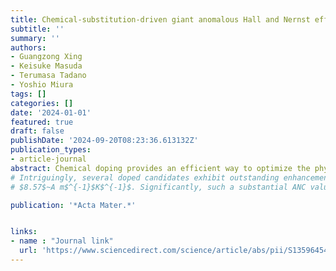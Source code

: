 ```yaml
---
title: Chemical-substitution-driven giant anomalous Hall and Nernst effects in magnetic cubic Heusler compounds
subtitle: ''
summary: ''
authors:
- Guangzong Xing
- Keisuke Masuda
- Terumasa Tadano
- Yoshio Miura
tags: []
categories: []
date: '2024-01-01'
featured: true
draft: false
publishDate: '2024-09-20T08:23:36.613132Z'
publication_types:
- article-journal
abstract: Chemical doping provides an efficient way to optimize the physical properties of magnetic Heusler compounds, especially the anomalous transport properties, including the anomalous Hall conductivity (AHC) and anomalous Nernst conductivity (ANC).In this study, we systematically investigated the effect of chemical doping on AHC and ANC in 1493 Heusler compounds using high-throughput first-principles calculations. Our investigation reveals notable trends in Co- and Rh-based Heusler compounds, where chemical doping effectively enhances the AHC and ANC. 
# Intriguingly, several doped candidates exhibit outstanding enhancement of AHC and ANC (at $300$~K), such as (Co$_{0.8}$Ni$_{0.2}$)$_2$FeSn with both giant AHC of $-2567.78$~S cm$^{-1}$ and ANC of $8.27$~A m$^{-1}$K$^{-1}$, and Rh$_2$Co$_{0.7}$Fe$_{0.3}$In with ANC of 
# $8.57$~A m$^{-1}$K$^{-1}$. Significantly, such a substantial ANC value as observed in Rh$_2$Co$_{0.7}$Fe$_{0.3}$In is not present in the stoichiometric mother compound Rh$_2$CoIn, which exhibits a maximum ANC value of $4.36$~A m$^{-1}$K$^{-1}$ located at ~0.3 eV above the Fermi energy. A comprehensive band structure analysis underscores that the notable enhancement in ANC within doped compounds arises from the creation and modification of nodal lines accompanied by the shift of the Fermi energy through chemical doping. This mechanism generates a robust Berry curvature slightly above the Fermi energy, resulting in significant ANC. These findings emphasize the pivotal role of chemical doping in engineering high-performance materials, thereby expanding the horizons of transport property optimization within Heusler compounds.

publication: '*Acta Mater.*'


links: 
- name : "Journal link"
  url: 'https://www.sciencedirect.com/science/article/abs/pii/S135964542400209X'
---
```

